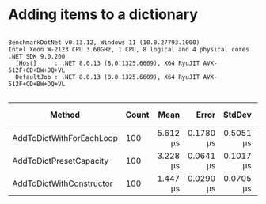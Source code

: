 # Adding items to a dictionary

```

BenchmarkDotNet v0.13.12, Windows 11 (10.0.27793.1000)
Intel Xeon W-2123 CPU 3.60GHz, 1 CPU, 8 logical and 4 physical cores
.NET SDK 9.0.200
  [Host]     : .NET 8.0.13 (8.0.1325.6609), X64 RyuJIT AVX-512F+CD+BW+DQ+VL
  DefaultJob : .NET 8.0.13 (8.0.1325.6609), X64 RyuJIT AVX-512F+CD+BW+DQ+VL


```
| Method                   | Count | Mean     | Error     | StdDev    | Median   | Ratio | RatioSD | Gen0   | Allocated | Alloc Ratio |
|------------------------- |------ |---------:|----------:|----------:|---------:|------:|--------:|-------:|----------:|------------:|
| AddToDictWithForEachLoop | 100   | 5.612 μs | 0.1780 μs | 0.5051 μs | 5.425 μs |  3.97 |    0.39 | 2.3727 |  10.01 KB |        3.28 |
| AddToDictPresetCapacity  | 100   | 3.228 μs | 0.0641 μs | 0.1017 μs | 3.212 μs |  2.23 |    0.12 | 0.7362 |   3.11 KB |        1.02 |
| AddToDictWithConstructor | 100   | 1.447 μs | 0.0290 μs | 0.0705 μs | 1.426 μs |  1.00 |    0.00 | 0.7248 |   3.05 KB |        1.00 |
